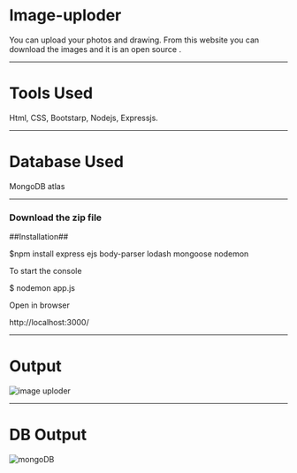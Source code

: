 # Image-uploder
 You can upload your photos and drawing. From this website you can download the images and it is an open source .
 
----------------------------
# Tools Used

Html, CSS, Bootstarp, Nodejs, Expressjs.

--------------
# Database Used

MongoDB atlas

-------------
<h3>Download the zip file</h3>

##Installation##

$npm install express ejs body-parser lodash mongoose nodemon

To start the console 

$ nodemon app.js

Open in browser 

http://localhost:3000/

-----------------
# Output

![image uploder](https://user-images.githubusercontent.com/85272477/222907600-b8caf991-48f2-4afd-9173-6f3ac47e3b4c.jpg)

----------
# DB Output

![mongoDB](https://user-images.githubusercontent.com/85272477/222907616-b2d7dbdb-23b7-4669-a8a4-9975ba0b4494.jpg)
